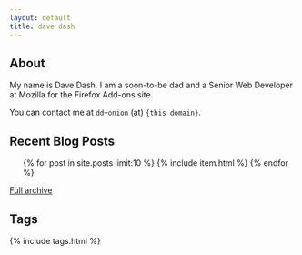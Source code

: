```yaml
---
layout: default
title: dave dash
---
```


## About

My name is Dave Dash.  I am a soon-to-be dad and a Senior Web Developer at
Mozilla for the Firefox Add-ons site.

You can contact me at `dd+onion` (at) `{this domain}`.

## Recent Blog Posts
<ol>
{% for post in site.posts limit:10 %}
    {% include item.html %}
{% endfor %}
</ol>

[Full archive](archive)

## Tags

<p class="tags">
{% include tags.html %}
</p>
